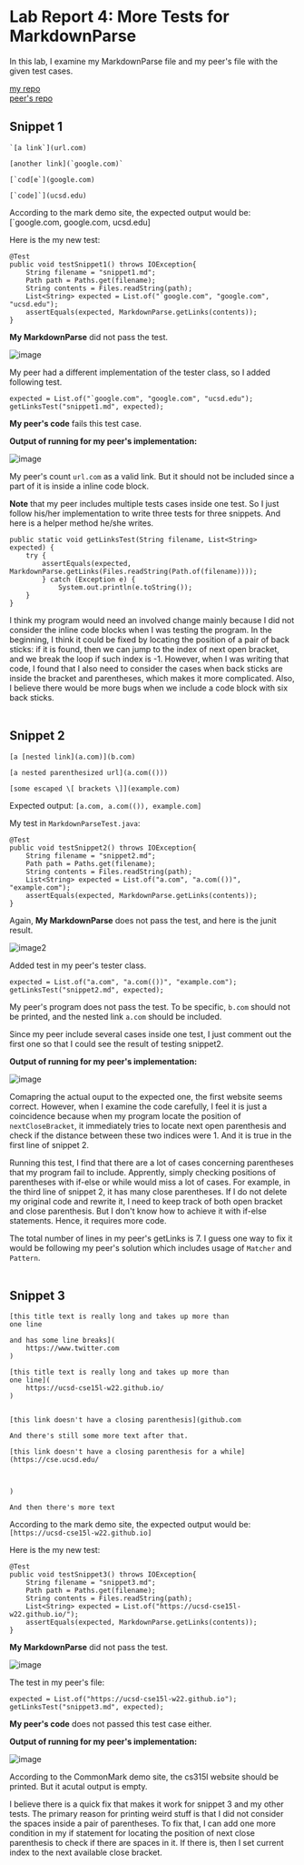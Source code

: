# Lab Report 4: More Tests for MarkdownParse
In this lab, I examine my MarkdownParse file and my peer's file with the given test cases.

[my repo](https://github.com/ericzyl/markdown-parse) <br/> [peer's repo](https://github.com/atruong39/markdown-parse)

## Snippet 1
```
`[a link`](url.com)

[another link](`google.com)`

[`cod[e`](google.com)

[`code]`](ucsd.edu)
```
According to the mark demo site, the expected output would be: [`google.com, google.com, ucsd.edu]

Here is the my new test:

```
@Test
public void testSnippet1() throws IOException{
    String filename = "snippet1.md";
    Path path = Paths.get(filename);
    String contents = Files.readString(path);
    List<String> expected = List.of("`google.com", "google.com", "ucsd.edu");
    assertEquals(expected, MarkdownParse.getLinks(contents));
}
```
**My MarkdownParse** did not pass the test.

![image](lab4_s1me.png)

My peer had a different implementation of the tester class, so I added following test.
```
expected = List.of("`google.com", "google.com", "ucsd.edu");
getLinksTest("snippet1.md", expected);
```
**My peer's code** fails this test case.

 **Output of running for my peer's implementation:**

![image](lab4_peer.png)

My peer's count `url.com` as a valid link. But it should not be included since a part of it is inside a inline code block. 

**Note** that my peer includes multiple tests cases inside one test. So I just follow his/her
implementation to write three tests for three snippets. And here is a helper method he/she writes.

```
public static void getLinksTest(String filename, List<String> expected) {
    try {
        assertEquals(expected, MarkdownParse.getLinks(Files.readString(Path.of(filename))));
        } catch (Exception e) {
            System.out.println(e.toString());
    }
}
```

I think my program would need an involved change mainly because I did not consider the inline code blocks when I was testing the program. In the beginning, I think it could be fixed by locating the position of a pair of back sticks: if it is found, then we can jump to the index of next open bracket, and we break the loop if such index is -1. However, when I was writing that code, I found that I also need to consider the cases when back sticks are inside the bracket and parentheses, which makes it more complicated. Also, I believe there would be more bugs when we include a code block with six back sticks.
<br/><br/>


## Snippet 2
```
[a [nested link](a.com)](b.com)

[a nested parenthesized url](a.com(()))

[some escaped \[ brackets \]](example.com)
```
Expected output: `[a.com, a.com(()), example.com]`

My test in `MarkdownParseTest.java`:
```
@Test
public void testSnippet2() throws IOException{
    String filename = "snippet2.md";
    Path path = Paths.get(filename);
    String contents = Files.readString(path);
    List<String> expected = List.of("a.com", "a.com(())", "example.com");
    assertEquals(expected, MarkdownParse.getLinks(contents));
}
```
Again, **My MarkdownParse** does not pass the test, and here is the junit result.

![image2](lab4_s2me.png)

Added test in my peer's tester class.
```
expected = List.of("a.com", "a.com(())", "example.com");
getLinksTest("snippet2.md", expected);
```
My peer's program does not pass the test. To be specific, `b.com` should not be printed, and the nested link `a.com` should be included.

Since my peer include several cases inside one test, I just comment out the first one so that I could see the result of testing snippet2.

 **Output of running for my peer's implementation:**

![image](lab4_peer2.png)

Comapring the actual ouput to the expected one, the first website seems correct. However, when I examine the code carefully, I feel it is just a coincidence because when my program locate the position of `nextCloseBracket`, it immediately tries to locate next open parenthesis and check if the distance between these two indices were 1. And it is true in the first line of snippet 2.

Running this test, I find that there are a lot of cases concerning parentheses that my program fail to include. Apprently, simply checking positions of parentheses with if-else or while would miss a lot of cases. For example, in the third line of snippet 2, it has many close parentheses. If I do not delete my original code and rewrite it, I need to keep track of both open bracket and close parenthesis. But I don't know how to achieve it with if-else statements. Hence, it requires more code.

The total number of lines in my peer's getLinks is 7. I guess one way to fix it would be following my peer's solution which includes usage of `Matcher` and  `Pattern`.
<br/><br/>


## Snippet 3
```
[this title text is really long and takes up more than 
one line

and has some line breaks](
    https://www.twitter.com
)

[this title text is really long and takes up more than 
one line](
    https://ucsd-cse15l-w22.github.io/
)


[this link doesn't have a closing parenthesis](github.com

And there's still some more text after that.

[this link doesn't have a closing parenthesis for a while](https://cse.ucsd.edu/



)

And then there's more text
```
According to the mark demo site, the expected output would be: `[https://ucsd-cse15l-w22.github.io]`

Here is the my new test:

```
@Test
public void testSnippet3() throws IOException{
    String filename = "snippet3.md";
    Path path = Paths.get(filename);
    String contents = Files.readString(path);
    List<String> expected = List.of("https://ucsd-cse15l-w22.github.io/");
    assertEquals(expected, MarkdownParse.getLinks(contents));
}
```
**My MarkdownParse** did not pass the test.

![image](lab4_s3me.png)

The test in my peer's file:
```
expected = List.of("https://ucsd-cse15l-w22.github.io");
getLinksTest("snippet3.md", expected);
```
**My peer's code** does not passed this test case either.

**Output of running for my peer's implementation:**

![image](lab4_peer3.png)

According to the CommonMark demo site, the cs315l website should be printed. But it acutal output is empty. 

I believe there is a quick fix that makes it work for snippet 3 and my other tests. The primary reason for printing weird stuff is that I did not consider the spaces inside a pair of parentheses. To fix that, I can add one more condition in my if statement for locating the position of next close parenthesis to check if there are spaces in it. If there is, then I set current index to the next available close bracket.
<br/><br/>
